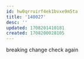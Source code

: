 ```yaml
---
id: hw0qrruirf4ek1bvxe9m5ta
title: '140027'
desc: ''
updated: 1708201410181
created: 1708200028105
---
```

breaking change check
again